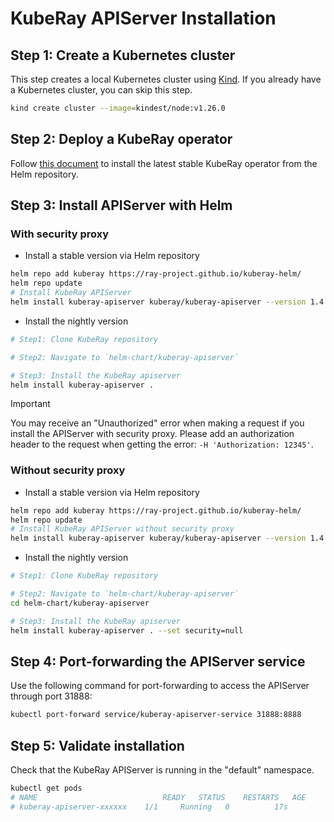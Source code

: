 # KubeRay APIServer Installation

## Step 1: Create a Kubernetes cluster

This step creates a local Kubernetes cluster using [Kind](https://kind.sigs.k8s.io/). If you already have a Kubernetes
cluster, you can skip this step.

```sh
kind create cluster --image=kindest/node:v1.26.0
```

## Step 2: Deploy a KubeRay operator

Follow [this
document](https://docs.ray.io/en/latest/cluster/kubernetes/getting-started/kuberay-operator-installation.html#kuberay-operator-deploy)
to install the latest stable KubeRay operator from the Helm repository.

## Step 3: Install APIServer with Helm

### With security proxy

- Install a stable version via Helm repository

```sh
helm repo add kuberay https://ray-project.github.io/kuberay-helm/
helm repo update
# Install KubeRay APIServer
helm install kuberay-apiserver kuberay/kuberay-apiserver --version 1.4.0
```

- Install the nightly version

```sh
# Step1: Clone KubeRay repository

# Step2: Navigate to `helm-chart/kuberay-apiserver`

# Step3: Install the KubeRay apiserver
helm install kuberay-apiserver .
```

> [!IMPORTANT]
> You may receive an "Unauthorized" error when making a request if you install the
> APIServer with security proxy. Please add an authorization header to the request when
> getting the error: `-H 'Authorization: 12345'`.

### Without security proxy

- Install a stable version via Helm repository

```sh
helm repo add kuberay https://ray-project.github.io/kuberay-helm/
helm repo update
# Install KubeRay APIServer without security proxy
helm install kuberay-apiserver kuberay/kuberay-apiserver --version 1.4.0 --set security=null
```

- Install the nightly version

```sh
# Step1: Clone KubeRay repository

# Step2: Navigate to `helm-chart/kuberay-apiserver`
cd helm-chart/kuberay-apiserver

# Step3: Install the KubeRay apiserver
helm install kuberay-apiserver . --set security=null
```

## Step 4: Port-forwarding the APIServer service

Use the following command for port-forwarding to access the APIServer through port 31888:

```sh
kubectl port-forward service/kuberay-apiserver-service 31888:8888
```

## Step 5: Validate installation

Check that the KubeRay APIServer is running in the "default" namespace.

```sh
kubectl get pods
# NAME                            READY   STATUS    RESTARTS   AGE
# kuberay-apiserver-xxxxxx    1/1     Running   0          17s
```
